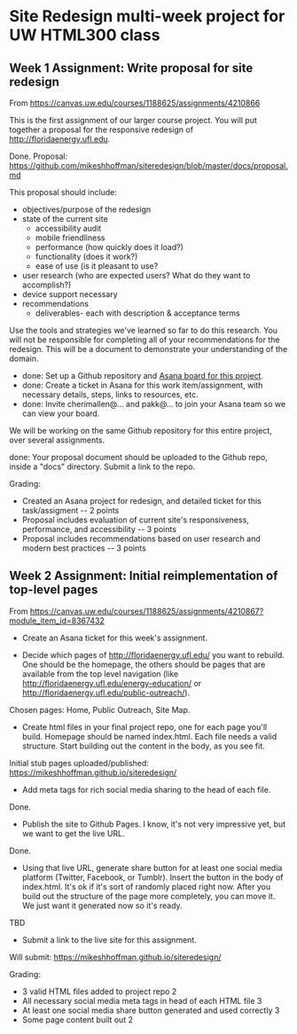 # Site Redesign multi-week project for UW HTML300 class

## Week 1 Assignment: Write proposal for site redesign

From <https://canvas.uw.edu/courses/1188625/assignments/4210866>

This is the first assignment of our larger course project. 
You will put together a proposal for the responsive redesign of <http://floridaenergy.ufl.edu>.

Done.  Proposal: <https://github.com/mikeshhoffman/siteredesign/blob/master/docs/proposal.md>

This proposal should include: 

*   objectives/purpose of the redesign
*   state of the current site
    *   accessibility audit
    *   mobile friendliness
    *   performance (how quickly does it load?)
    *   functionality (does it work?)
    *   ease of use (is it pleasant to use?
*   user research (who are expected users? What do they want to accomplish?)
*   device support necessary
*   recommendations
    *   deliverables- each with description & acceptance terms

Use the tools and strategies we've learned so far to do this research. 
You will not be responsible for completing all of your recommendations for the redesign.
This will be a document to demonstrate your understanding of the domain.

*   done: Set up a Github repository and [Asana board for this project](https://app.asana.com/0/622197888656195/622197888656197). 
*   done: Create a ticket in Asana for this work item/assignment, with necessary details, steps, links to resources, etc. 
*   done: Invite cherimallen@... and pakk@... to join your Asana team so we can view your board. 

We will be working on the same Github repository for this entire project, over several assignments.

done: Your proposal document should be uploaded to the Github repo, inside a "docs" directory. 
Submit a link to the repo.
 
Grading: 
*   Created an Asana project for redesign, and detailed ticket for this task/assigment -- 2 points
*   Proposal includes evaluation of current site's responsiveness, performance, and accessibility -- 3 points
*   Proposal includes recommendations based on user research and modern best practices -- 3 points


## Week 2 Assignment: Initial reimplementation of top-level pages

From <https://canvas.uw.edu/courses/1188625/assignments/4210867?module_item_id=8367432>

*   Create an Asana ticket for this week's assignment.

*   Decide which pages of http://floridaenergy.ufl.edu/ you want to rebuild. One should be the homepage, the others should be pages that are available from the top level navigation (like http://floridaenergy.ufl.edu/energy-education/ or http://floridaenergy.ufl.edu/public-outreach/). 

Chosen pages: Home, Public Outreach, Site Map.

*   Create html files in your final project repo, one for each page you'll build. Homepage should be named index.html. Each file needs a valid structure. Start building out the content in the body, as you see fit.

Initial stub pages uploaded/published: <https://mikeshhoffman.github.io/siteredesign/>

*   Add meta tags for rich social media sharing to the head of each file.

Done.

*   Publish the site to Github Pages. I know, it's not very impressive yet, but we want to get the live URL.

Done.

*   Using that live URL, generate share button for at least one social media platform (Twitter, Facebook, or Tumblr). Insert the button in the body of index.html. It's ok if it's sort of randomly placed right now. After you build out the structure of the page more completely, you can move it. We just want it generated now so it's ready.

TBD

*   Submit a link to the live site for this assignment.

Will submit: <https://mikeshhoffman.github.io/siteredesign/>

Grading:
*   3 valid HTML files added to project repo     	 2
*   All necessary social media meta tags in head of each HTML file  	 3
*   At least one social media share button generated and used correctly  	 3
*   Some page content built out	 2
